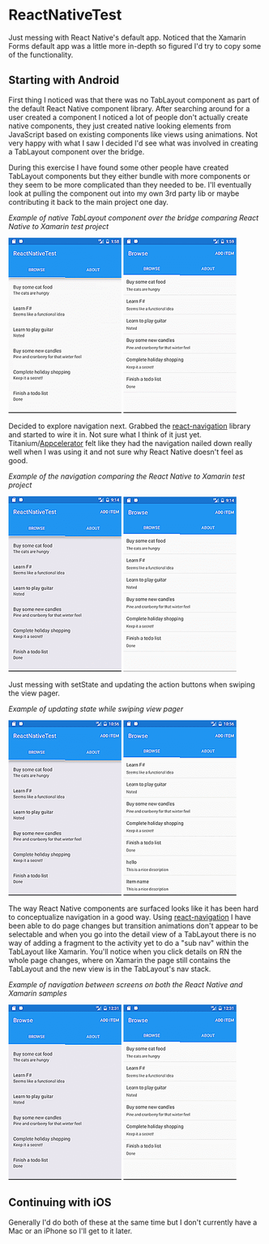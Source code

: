# ReactNativeTest

Just messing with React Native's default app. Noticed that the Xamarin Forms default app was a little more in-depth so figured I'd try to copy some of the functionality.

## Starting with Android
First thing I noticed was that there was no TabLayout component as part of the default React Native component library.  After searching around for a user created a component I noticed a lot of people don't actually create native components, they just created native looking elements from JavaScript based on existing components like views using animations.  Not very happy with what I saw I decided I'd see what was involved in creating a TabLayout component over the bridge.

During this exercise I have found some other people have created TabLayout components but they either bundle with more components or they seem to be more complicated than they needed to be.  I'll eventually look at pulling the component out into my own 3rd party lib or maybe contributing it back to the main project one day.

*Example of native TabLayout component over the bridge comparing React Native to Xamarin test project*

![ReactNative TabLayout](samples/RNTabLayout.gif "ReactNative TabLayout") ![Xamarin TabLayout](samples/XamarinTabLayout.gif "Xamarin TabLayout")

Decided to explore navigation next.  Grabbed the [react-navigation](https://reactnavigation.org/) library and started to wire it in.  Not sure what I think of it just yet. Titanium/[Appcelerator](http://www.appcelerator.org/) felt like they had the navigation nailed down really well when I was using it and not sure why React Native doesn't feel as good.

*Example of the navigation comparing the React Native to Xamarin test project*

![ReactNative AddItem](samples/RNAddItem.gif "ReactNative AddItem") ![Xamarin AddItem](samples/XamarinAddItem.gif "Xamarin AddItem")

Just messing with setState and updating the action buttons when swiping the view pager.

*Example of updating state while swiping view pager*

![ReactNative setState](samples/RNActionItemUpdate.gif "ReactNative setState") ![Xamarin setState](samples/XamarinActionItemUpdate.gif "Xamarin setState")

The way React Native components are surfaced looks like it has been hard to conceptualize navigation in a good way.  Using [react-navigation](https://reactnavigation.org/) I have been able to do page changes but transition animations don't appear to be selectable and when you go into the detail view of a TabLayout there is no way of adding a fragment to the activity yet to do a "sub nav" within the TabLayout like Xamarin.  You'll notice when you click details on RN the whole page changes, where on Xamarin the page still contains the TabLayout and the new view is in the TabLayout's nav stack.

*Example of navigation between screens on both the React Native and Xamarin samples*

![ReactNative Navigation](samples/RNNavigationExample.gif "ReactNative Navigation") ![Xamarin Navigation](samples/XamarinNavigationExample.gif "Xamarin Navigation")

## Continuing with iOS
Generally I'd do both of these at the same time but I don't currently have a Mac or an iPhone so I'll get to it later.
